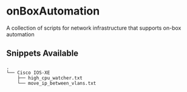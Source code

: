 # onBoxAutomation
A collection of scripts for network infrastructure that supports on-box automation

## Snippets Available
```
.
└── Cisco IOS-XE
    ├── high_cpu_watcher.txt
    └── move_ip_between_vlans.txt
```
